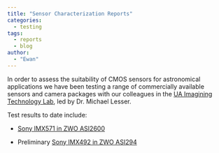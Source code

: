 ```yaml
---
title: "Sensor Characterization Reports"
categories:
  - testing
tags:
  - reports
  - blog
author:
  - "Ewan"
---
```


In order to assess the suitability of CMOS sensors for astronomical applications we have been testing a range of commercially available sensors and camera packages with our colleagues in the [UA Imagining Technology Lab](https://itl.arizona.edu/), led by Dr. Michael Lesser.

Test results to date include:

- [Sony IMX571 in ZWO ASI2600](/assets/reports//ZWO_ASI2600MM_combined_report.pdf)

- Preliminary [Sony IMX492 in ZWO ASI294](/assets/reports//CharacterizationReport__ASI292_1812911309020900.pdf.pdf)
